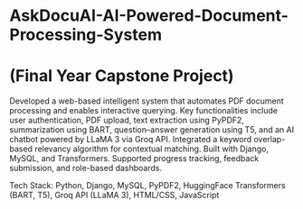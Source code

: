 # AskDocuAI-AI-Powered-Document-Processing-System
# (Final Year Capstone Project)
Developed a web-based intelligent system that automates PDF document processing and enables interactive querying. Key functionalities include user authentication, PDF upload, text extraction using PyPDF2, summarization using BART, question–answer generation using T5, and an AI chatbot powered by LLaMA 3 via Groq API. Integrated a keyword overlap-based relevancy algorithm for contextual matching. Built with Django, MySQL, and  Transformers. Supported progress tracking, feedback submission, and role-based dashboards.

Tech Stack: Python, Django, MySQL, PyPDF2, HuggingFace Transformers (BART, T5), Groq API (LLaMA 3), HTML/CSS, JavaScript

